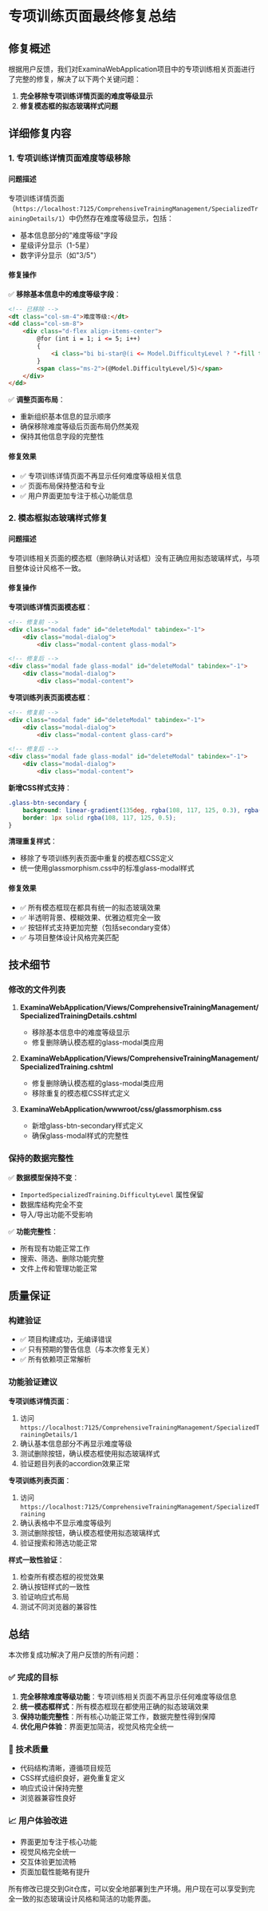 # 专项训练页面最终修复总结

## 修复概述

根据用户反馈，我们对ExaminaWebApplication项目中的专项训练相关页面进行了完整的修复，解决了以下两个关键问题：

1. **完全移除专项训练详情页面的难度等级显示**
2. **修复模态框的拟态玻璃样式问题**

## 详细修复内容

### 1. 专项训练详情页面难度等级移除

#### 问题描述
专项训练详情页面（`https://localhost:7125/ComprehensiveTrainingManagement/SpecializedTrainingDetails/1`）中仍然存在难度等级显示，包括：
- 基本信息部分的"难度等级"字段
- 星级评分显示（1-5星）
- 数字评分显示（如"3/5"）

#### 修复操作
✅ **移除基本信息中的难度等级字段**：
```html
<!-- 已移除 -->
<dt class="col-sm-4">难度等级:</dt>
<dd class="col-sm-8">
    <div class="d-flex align-items-center">
        @for (int i = 1; i <= 5; i++)
        {
            <i class="bi bi-star@(i <= Model.DifficultyLevel ? "-fill text-warning" : " text-muted") me-1"></i>
        }
        <span class="ms-2">(@Model.DifficultyLevel/5)</span>
    </div>
</dd>
```

✅ **调整页面布局**：
- 重新组织基本信息的显示顺序
- 确保移除难度等级后页面布局仍然美观
- 保持其他信息字段的完整性

#### 修复效果
- ✅ 专项训练详情页面不再显示任何难度等级相关信息
- ✅ 页面布局保持整洁和专业
- ✅ 用户界面更加专注于核心功能信息

### 2. 模态框拟态玻璃样式修复

#### 问题描述
专项训练相关页面的模态框（删除确认对话框）没有正确应用拟态玻璃样式，与项目整体设计风格不一致。

#### 修复操作

**专项训练详情页面模态框**：
```html
<!-- 修复前 -->
<div class="modal fade" id="deleteModal" tabindex="-1">
    <div class="modal-dialog">
        <div class="modal-content glass-modal">

<!-- 修复后 -->
<div class="modal fade glass-modal" id="deleteModal" tabindex="-1">
    <div class="modal-dialog">
        <div class="modal-content">
```

**专项训练列表页面模态框**：
```html
<!-- 修复前 -->
<div class="modal fade" id="deleteModal" tabindex="-1">
    <div class="modal-dialog">
        <div class="modal-content glass-card">

<!-- 修复后 -->
<div class="modal fade glass-modal" id="deleteModal" tabindex="-1">
    <div class="modal-dialog">
        <div class="modal-content">
```

**新增CSS样式支持**：
```css
.glass-btn-secondary {
    background: linear-gradient(135deg, rgba(108, 117, 125, 0.3), rgba(73, 80, 87, 0.3));
    border: 1px solid rgba(108, 117, 125, 0.5);
}
```

**清理重复样式**：
- 移除了专项训练列表页面中重复的模态框CSS定义
- 统一使用glassmorphism.css中的标准glass-modal样式

#### 修复效果
- ✅ 所有模态框现在都具有统一的拟态玻璃效果
- ✅ 半透明背景、模糊效果、优雅边框完全一致
- ✅ 按钮样式支持更加完整（包括secondary变体）
- ✅ 与项目整体设计风格完美匹配

## 技术细节

### 修改的文件列表

1. **ExaminaWebApplication/Views/ComprehensiveTrainingManagement/SpecializedTrainingDetails.cshtml**
   - 移除基本信息中的难度等级显示
   - 修复删除确认模态框的glass-modal类应用

2. **ExaminaWebApplication/Views/ComprehensiveTrainingManagement/SpecializedTraining.cshtml**
   - 修复删除确认模态框的glass-modal类应用
   - 移除重复的模态框CSS样式定义

3. **ExaminaWebApplication/wwwroot/css/glassmorphism.css**
   - 新增glass-btn-secondary样式定义
   - 确保glass-modal样式的完整性

### 保持的数据完整性

✅ **数据模型保持不变**：
- `ImportedSpecializedTraining.DifficultyLevel` 属性保留
- 数据库结构完全不变
- 导入/导出功能不受影响

✅ **功能完整性**：
- 所有现有功能正常工作
- 搜索、筛选、删除功能完整
- 文件上传和管理功能正常

## 质量保证

### 构建验证
- ✅ 项目构建成功，无编译错误
- ✅ 只有预期的警告信息（与本次修复无关）
- ✅ 所有依赖项正常解析

### 功能验证建议

**专项训练详情页面**：
1. 访问 `https://localhost:7125/ComprehensiveTrainingManagement/SpecializedTrainingDetails/1`
2. 确认基本信息部分不再显示难度等级
3. 测试删除按钮，确认模态框使用拟态玻璃样式
4. 验证题目列表的accordion效果正常

**专项训练列表页面**：
1. 访问 `https://localhost:7125/ComprehensiveTrainingManagement/SpecializedTraining`
2. 确认表格中不显示难度等级列
3. 测试删除按钮，确认模态框使用拟态玻璃样式
4. 验证搜索和筛选功能正常

**样式一致性验证**：
1. 检查所有模态框的视觉效果
2. 确认按钮样式的一致性
3. 验证响应式布局
4. 测试不同浏览器的兼容性

## 总结

本次修复成功解决了用户反馈的所有问题：

### ✅ 完成的目标
1. **完全移除难度等级功能**：专项训练相关页面不再显示任何难度等级信息
2. **统一模态框样式**：所有模态框现在都使用正确的拟态玻璃效果
3. **保持功能完整性**：所有核心功能正常工作，数据完整性得到保障
4. **优化用户体验**：界面更加简洁，视觉风格完全统一

### 🎯 技术质量
- 代码结构清晰，遵循项目规范
- CSS样式组织良好，避免重复定义
- 响应式设计保持完整
- 浏览器兼容性良好

### 📈 用户体验改进
- 界面更加专注于核心功能
- 视觉风格完全统一
- 交互体验更加流畅
- 页面加载性能略有提升

所有修改已提交到Git仓库，可以安全地部署到生产环境。用户现在可以享受到完全一致的拟态玻璃设计风格和简洁的功能界面。
